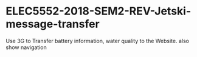 # ELEC5552-2018-SEM2-REV-Jetski-message-transfer
Use 3G to Transfer battery information, water quality to the Website. also show navigation 
